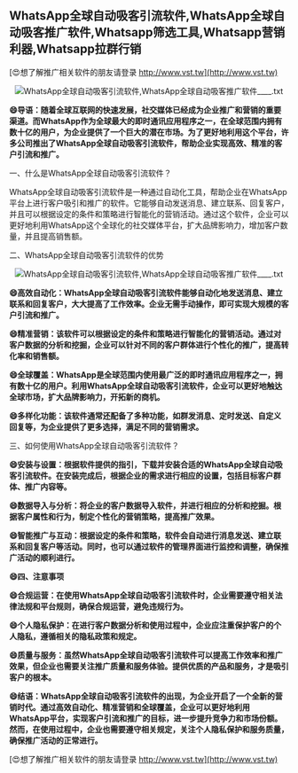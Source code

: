 ## **WhatsApp全球自动吸客引流软件,WhatsApp全球自动吸客推广软件,Whatsapp筛选工具,Whatsapp营销利器,Whatsapp拉群行销**

[😍想了解推广相关软件的朋友请登录 http://www.vst.tw](http://www.vst.tw)

 <center><img src="https://vst.tw/MP4/tuiguang/png/5.png" alt="WhatsApp全球自动吸客引流软件,WhatsApp全球自动吸客推广软件____.txt"></center>

**😄导语：随着全球互联网的快速发展，社交媒体已经成为企业推广和营销的重要渠道。而WhatsApp作为全球最大的即时通讯应用程序之一，在全球范围内拥有数十亿的用户，为企业提供了一个巨大的潜在市场。为了更好地利用这个平台，许多公司推出了WhatsApp全球自动吸客引流软件，帮助企业实现高效、精准的客户引流和推广。**

一、什么是WhatsApp全球自动吸客引流软件？

WhatsApp全球自动吸客引流软件是一种通过自动化工具，帮助企业在WhatsApp平台上进行客户吸引和推广的软件。它能够自动发送消息、建立联系、回复客户，并且可以根据设定的条件和策略进行智能化的营销活动。通过这个软件，企业可以更好地利用WhatsApp这个全球化的社交媒体平台，扩大品牌影响力，增加客户数量，并且提高销售额。

二、WhatsApp全球自动吸客引流软件的优势

 <center><img src="https://vst.tw/MP4/tuiguang/png/2.png" alt="WhatsApp全球自动吸客引流软件,WhatsApp全球自动吸客推广软件____.txt"></center>

**😄高效自动化：WhatsApp全球自动吸客引流软件能够自动化地发送消息、建立联系和回复客户，大大提高了工作效率。企业无需手动操作，即可实现大规模的客户引流和推广。**

**😄精准营销：该软件可以根据设定的条件和策略进行智能化的营销活动。通过对客户数据的分析和挖掘，企业可以针对不同的客户群体进行个性化的推广，提高转化率和销售额。**

**😄全球覆盖：WhatsApp是全球范围内使用最广泛的即时通讯应用程序之一，拥有数十亿的用户。利用WhatsApp全球自动吸客引流软件，企业可以更好地触达全球市场，扩大品牌影响力，开拓新的商机。**

**😄多样化功能：该软件通常还配备了多种功能，如群发消息、定时发送、自定义回复等，为企业提供了更多选择，满足不同的营销需求。**

三、如何使用WhatsApp全球自动吸客引流软件？

**😄安装与设置：根据软件提供的指引，下载并安装合适的WhatsApp全球自动吸客引流软件。在安装完成后，根据企业的需求进行相应的设置，包括目标客户群体、推广内容等。**

**😄数据导入与分析：将企业的客户数据导入软件，并进行相应的分析和挖掘。根据客户属性和行为，制定个性化的营销策略，提高推广效果。**

**😄智能推广与互动：根据设定的条件和策略，软件会自动进行消息发送、建立联系和回复客户等活动。同时，也可以通过软件的管理界面进行监控和调整，确保推广活动的顺利进行。**

**😄四、注意事项**

**😄合规运营：在使用WhatsApp全球自动吸客引流软件时，企业需要遵守相关法律法规和平台规则，确保合规运营，避免违规行为。**

**😄个人隐私保护：在进行客户数据分析和使用过程中，企业应注重保护客户的个人隐私，遵循相关的隐私政策和规定。**

**😄质量与服务：虽然WhatsApp全球自动吸客引流软件可以提高工作效率和推广效果，但企业也需要关注推广质量和服务体验。提供优质的产品和服务，才是吸引客户的根本。**

**😄结语：WhatsApp全球自动吸客引流软件的出现，为企业开启了一个全新的营销时代。通过高效自动化、精准营销和全球覆盖，企业可以更好地利用WhatsApp平台，实现客户引流和推广的目标，进一步提升竞争力和市场份额。然而，在使用过程中，企业也需要遵守相关规定，关注个人隐私保护和服务质量，确保推广活动的正常进行。**

[😍想了解推广相关软件的朋友请登录 http://www.vst.tw](http://www.vst.tw)



